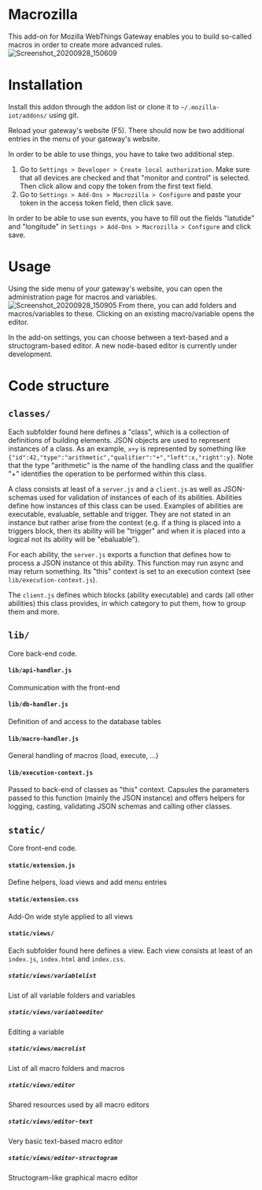# Macrozilla
This add-on for Mozilla WebThings Gateway enables you to build so-called macros in order to create more advanced rules.
![Screenshot_20200928_150609](https://user-images.githubusercontent.com/44091658/94436365-a6ce5c80-019c-11eb-8b5b-eb291361dcd4.png)

# Installation
Install this addon through the addon list or clone it to `~/.mozilla-iot/addons/` using git.

Reload your gateway's website (F5). There should now be two additional entries in the menu of your gateway's website.

In order to be able to use things, you have to take two additional step. 
1. Go to `Settings > Developer > Create local authorization`. Make sure that all devices are checked and that "monitor and control" is selected. Then click allow and copy the token from the first text field.
2. Go to `Settings > Add-Ons > Macrozilla > Configure` and paste your token in the access token field, then click save.

In order to be able to use sun events, you have to fill out the fields "latutide" and "longitude" in `Settings > Add-Ons > Macrozilla > Configure` and click save.

# Usage

Using the side menu of your gateway's website, you can open the administration page for macros and variables.
![Screenshot_20200928_150905](https://user-images.githubusercontent.com/44091658/94436383-aa61e380-019c-11eb-8704-3c35cc4553cd.png)
From there, you can add folders and macros/variables to these. Clicking on an existing macro/variable opens the editor.

In the add-on settings, you can choose between a text-based and a structogram-based editor. A new node-based editor is currently under development.

# Code structure

## `classes/`
Each subfolder found here defines a "class", which is a collection of definitions of building elements. JSON objects are used to represent instances of a class. As an example, `x+y` is represented by something like `{"id":42,"type":"arithmetic","qualifier":"+","left":x,"right":y}`. Note that the type "arithmetic" is the name of the handling class and the qualifier "+" identifies the operation to be performed within this class.

A class consists at least of a `server.js` and a `client.js` as well as JSON-schemas used for validation of instances of each of its abilities. Abilities define how instances of this class can be used. Examples of abilities are executable, evaluable, settable and trigger. They are not stated in an instance but rather arise from the context (e.g. if a thing is placed into a triggers block, then its ability will be "trigger" and when it is placed into a logical not its ability will be "ebaluable"). 

For each ability, the `server.js` exports a function that defines how to process a  JSON instance ot this ability. This function may run async and may return something. Its "this" context is set to an execution context (see `lib/execution-context.js`).

The `client.js` defines which blocks (ability executable) and cards (all other abilities) this class provides, in which category to put them, how to group them and more.


## `lib/`
Core back-end code.

#### `lib/api-handler.js`
Communication with the front-end

#### `lib/db-handler.js`
Definition of and access to the database tables

#### `lib/macro-handler.js`
General handling of macros (load, execute, ...)

#### `lib/execution-context.js`
Passed to back-end of classes as "this" context. Capsules the parameters passed to this function (mainly the JSON instance) and offers helpers for logging, casting, validating JSON schemas and calling other classes.


## `static/`
Core front-end code.

#### `static/extension.js`
Define helpers, load views and add menu entries

#### `static/extension.css`
Add-On wide style applied to all views

#### `static/views/`
Each subfolder found here defines a view. Each view consists at least of an `index.js`, `index.html` and `index.css`.

##### `static/views/variablelist`
List of all variable folders and variables

##### `static/views/variableeditor`
Editing a variable

##### `static/views/macrolist`
List of all macro folders and macros

##### `static/views/editor`
Shared resources used by all macro editors

##### `static/views/editor-text`
Very basic text-based macro editor

##### `static/views/editor-structogram`
Structogram-like graphical macro editor
